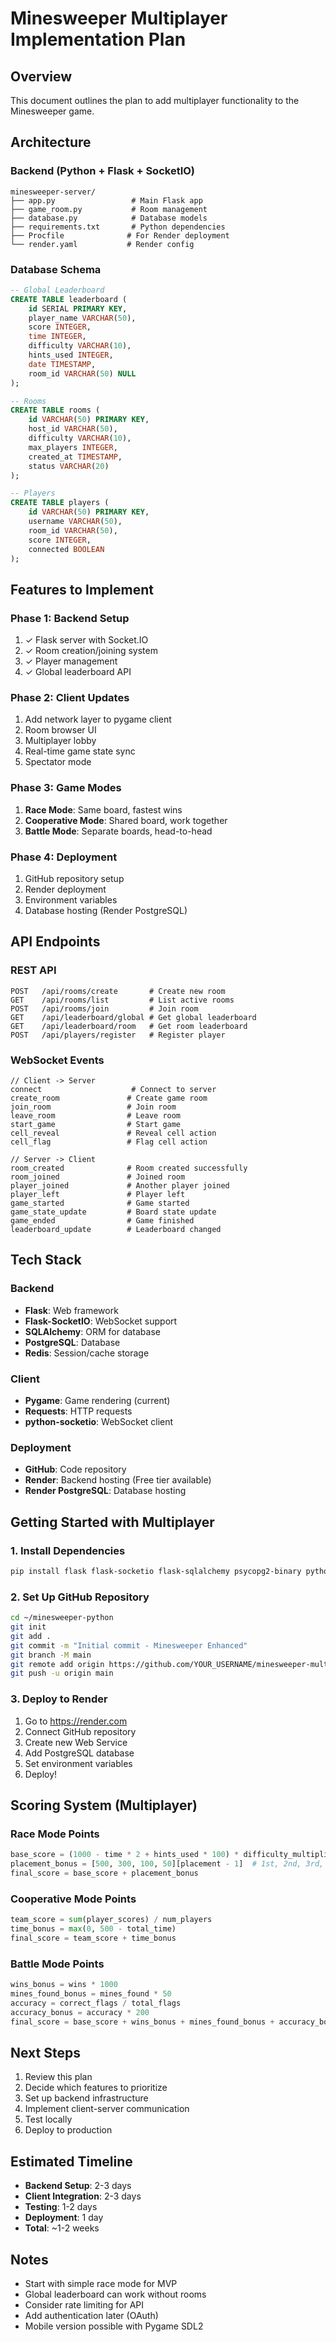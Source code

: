 # Minesweeper Multiplayer Implementation Plan

## Overview
This document outlines the plan to add multiplayer functionality to the Minesweeper game.

## Architecture

### Backend (Python + Flask + SocketIO)
```
minesweeper-server/
├── app.py                 # Main Flask app
├── game_room.py           # Room management
├── database.py            # Database models
├── requirements.txt       # Python dependencies
├── Procfile              # For Render deployment
└── render.yaml           # Render config
```

### Database Schema
```sql
-- Global Leaderboard
CREATE TABLE leaderboard (
    id SERIAL PRIMARY KEY,
    player_name VARCHAR(50),
    score INTEGER,
    time INTEGER,
    difficulty VARCHAR(10),
    hints_used INTEGER,
    date TIMESTAMP,
    room_id VARCHAR(50) NULL
);

-- Rooms
CREATE TABLE rooms (
    id VARCHAR(50) PRIMARY KEY,
    host_id VARCHAR(50),
    difficulty VARCHAR(10),
    max_players INTEGER,
    created_at TIMESTAMP,
    status VARCHAR(20)
);

-- Players
CREATE TABLE players (
    id VARCHAR(50) PRIMARY KEY,
    username VARCHAR(50),
    room_id VARCHAR(50),
    score INTEGER,
    connected BOOLEAN
);
```

## Features to Implement

### Phase 1: Backend Setup
1. ✓ Flask server with Socket.IO
2. ✓ Room creation/joining system
3. ✓ Player management
4. ✓ Global leaderboard API

### Phase 2: Client Updates
1. Add network layer to pygame client
2. Room browser UI
3. Multiplayer lobby
4. Real-time game state sync
5. Spectator mode

### Phase 3: Game Modes
1. **Race Mode**: Same board, fastest wins
2. **Cooperative Mode**: Shared board, work together
3. **Battle Mode**: Separate boards, head-to-head

### Phase 4: Deployment
1. GitHub repository setup
2. Render deployment
3. Environment variables
4. Database hosting (Render PostgreSQL)

## API Endpoints

### REST API
```
POST   /api/rooms/create       # Create new room
GET    /api/rooms/list         # List active rooms
POST   /api/rooms/join         # Join room
GET    /api/leaderboard/global # Get global leaderboard
GET    /api/leaderboard/room   # Get room leaderboard
POST   /api/players/register   # Register player
```

### WebSocket Events
```
// Client -> Server
connect                    # Connect to server
create_room               # Create game room
join_room                 # Join room
leave_room                # Leave room
start_game                # Start game
cell_reveal               # Reveal cell action
cell_flag                 # Flag cell action

// Server -> Client
room_created              # Room created successfully
room_joined               # Joined room
player_joined             # Another player joined
player_left               # Player left
game_started              # Game started
game_state_update         # Board state update
game_ended                # Game finished
leaderboard_update        # Leaderboard changed
```

## Tech Stack

### Backend
- **Flask**: Web framework
- **Flask-SocketIO**: WebSocket support
- **SQLAlchemy**: ORM for database
- **PostgreSQL**: Database
- **Redis**: Session/cache storage

### Client
- **Pygame**: Game rendering (current)
- **Requests**: HTTP requests
- **python-socketio**: WebSocket client

### Deployment
- **GitHub**: Code repository
- **Render**: Backend hosting (Free tier available)
- **Render PostgreSQL**: Database hosting

## Getting Started with Multiplayer

### 1. Install Dependencies
```bash
pip install flask flask-socketio flask-sqlalchemy psycopg2-binary python-socketio requests eventlet
```

### 2. Set Up GitHub Repository
```bash
cd ~/minesweeper-python
git init
git add .
git commit -m "Initial commit - Minesweeper Enhanced"
git branch -M main
git remote add origin https://github.com/YOUR_USERNAME/minesweeper-multiplayer.git
git push -u origin main
```

### 3. Deploy to Render
1. Go to https://render.com
2. Connect GitHub repository
3. Create new Web Service
4. Add PostgreSQL database
5. Set environment variables
6. Deploy!

## Scoring System (Multiplayer)

### Race Mode Points
```python
base_score = (1000 - time * 2 + hints_used * 100) * difficulty_multiplier
placement_bonus = [500, 300, 100, 50][placement - 1]  # 1st, 2nd, 3rd, 4th
final_score = base_score + placement_bonus
```

### Cooperative Mode Points
```python
team_score = sum(player_scores) / num_players
time_bonus = max(0, 500 - total_time)
final_score = team_score + time_bonus
```

### Battle Mode Points
```python
wins_bonus = wins * 1000
mines_found_bonus = mines_found * 50
accuracy = correct_flags / total_flags
accuracy_bonus = accuracy * 200
final_score = base_score + wins_bonus + mines_found_bonus + accuracy_bonus
```

## Next Steps

1. Review this plan
2. Decide which features to prioritize
3. Set up backend infrastructure
4. Implement client-server communication
5. Test locally
6. Deploy to production

## Estimated Timeline

- **Backend Setup**: 2-3 days
- **Client Integration**: 2-3 days
- **Testing**: 1-2 days
- **Deployment**: 1 day
- **Total**: ~1-2 weeks

## Notes

- Start with simple race mode for MVP
- Global leaderboard can work without rooms
- Consider rate limiting for API
- Add authentication later (OAuth)
- Mobile version possible with Pygame SDL2
